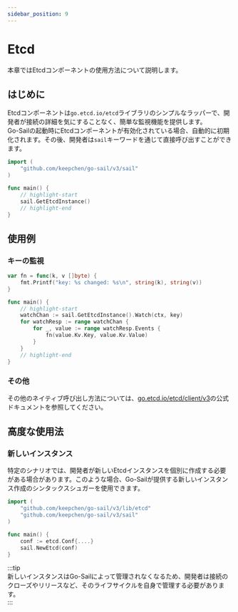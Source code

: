 ```yaml
---
sidebar_position: 9
---  
```

# Etcd  
本章ではEtcdコンポーネントの使用方法について説明します。  
## はじめに  
Etcdコンポーネントは`go.etcd.io/etcd`ライブラリのシンプルなラッパーで、開発者が接続の詳細を気にすることなく、簡単な監視機能を提供します。  
Go-Sailの起動時にEtcdコンポーネントが有効化されている場合、自動的に初期化されます。その後、開発者は`sail`キーワードを通じて直接呼び出すことができます。  
```go title="main.go" showLineNumbers  
import (
    "github.com/keepchen/go-sail/v3/sail"
)

func main() {
    // highlight-start
    sail.GetEtcdInstance()
    // highlight-end
}
```  
## 使用例  
### キーの監視  
```go title="main.go" showLineNumbers  
var fn = func(k, v []byte) {
    fmt.Printf("key: %s changed: %s\n", string(k), string(v))
}

func main() {
    // highlight-start
    watchChan := sail.GetEtcdInstance().Watch(ctx, key)
    for watchResp := range watchChan {
        for _, value := range watchResp.Events {
            fn(value.Kv.Key, value.Kv.Value)
        }
    }
    // highlight-end
}
```  
### その他  
その他のネイティブ呼び出し方法については、[go.etcd.io/etcd/client/v3](https://pkg.go.dev/go.etcd.io/etcd/client/v3)の公式ドキュメントを参照してください。  
## 高度な使用法  
### 新しいインスタンス  
特定のシナリオでは、開発者が新しいEtcdインスタンスを個別に作成する必要がある場合があります。このような場合、Go-Sailが提供する新しいインスタンス作成のシンタックスシュガーを使用できます。  
```go title="main.go" showLineNumbers  
import (
    "github.com/keepchen/go-sail/v3/lib/etcd"
    "github.com/keepchen/go-sail/v3/sail"
)

func main() {
    conf := etcd.Conf{....}
    sail.NewEtcd(conf)
}
```  
:::tip  
新しいインスタンスはGo-Sailによって管理されなくなるため、開発者は接続のクローズやリリースなど、そのライフサイクルを自身で管理する必要があります。  
:::

